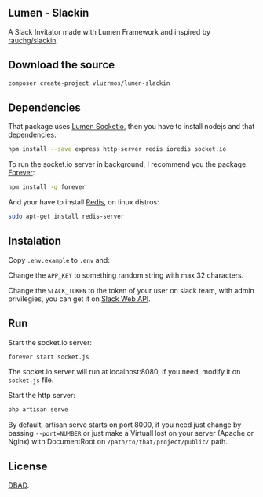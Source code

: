 ## Lumen - Slackin

A Slack Invitator made with Lumen Framework and inspired by [rauchg/slackin](https://github.com/rauchg/slackin).

## Download the source

```bash
composer create-project vluzrmos/lumen-slackin
```

## Dependencies

That package uses [Lumen Socketio](https://github.com/vluzrmos/lumen-socketio), then you have to install nodejs and that dependencies:

```bash
npm install --save express http-server redis ioredis socket.io
```

To run the socket.io server in background, I recommend you the package [Forever](https://www.npmjs.com/package/forever):

```bash
npm install -g forever
```

And your have to install [Redis](http://redis.io/), on linux distros: 

```bash
sudo apt-get install redis-server
```

## Instalation

Copy <code>.env.example</code> to <code>.env</code> and:

Change the <code>APP_KEY</code> to something random string with max 32 characters.

Change the <code>SLACK_TOKEN</code> to the token of your user on slack team, with admin privilegies, you can get it on [Slack Web API](https://api.slack.com/web#authentication).

## Run

Start the socket.io server:

```bash
forever start socket.js
```

The socket.io server will run at localhost:8080, if you need, modify it on <code>socket.js</code> file.

Start the http server:

```bash
php artisan serve
```

By default, artisan serve starts on port 8000, 
if you need just change by passing <code>--port=NUMBER</code> or 
just make a VirtualHost on your server (Apache or Nginx) with DocumentRoot on 
<code>/path/to/that/project/public/</code> path.

## License

[DBAD](http://www.dbad-license.org/).
